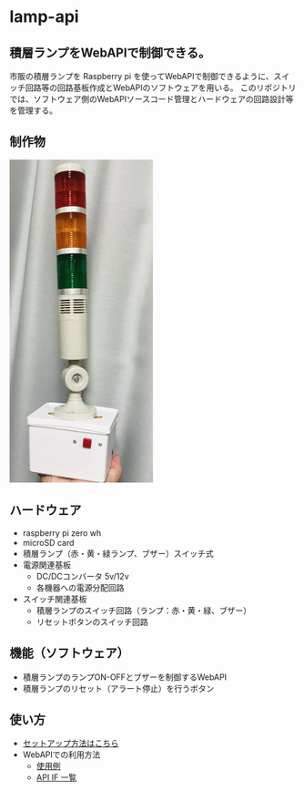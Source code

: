 # lamp-api

## 積層ランプをWebAPIで制御できる。
市販の積層ランプを Raspberry pi を使ってWebAPIで制御できるように、スイッチ回路等の回路基板作成とWebAPIのソフトウェアを用いる。
このリポジトリでは、ソフトウェア側のWebAPIソースコード管理とハードウェアの回路設計等を管理する。

## 制作物

<img src="./img/IMG_1357.jpg" width="50%">

## ハードウェア

- raspberry pi zero wh
- microSD card
- 積層ランプ（赤・黄・緑ランプ、ブザー）スイッチ式
- 電源関連基板
  - DC/DCコンバータ 5v/12v
  - 各機器への電源分配回路
- スイッチ関連基板
  - 積層ランプのスイッチ回路（ランプ：赤・黄・緑、ブザー）
  - リセットボタンのスイッチ回路

## 機能（ソフトウェア）

- 積層ランプのランプON-OFFとブザーを制御するWebAPI
- 積層ランプのリセット（アラート停止）を行うボタン

## 使い方

- [セットアップ方法はこちら](doc/setup.md)
- WebAPIでの利用方法
  - [使用例](doc/example.md)
  - [API IF 一覧](doc/setup.md)
